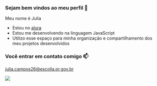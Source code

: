 ### Sejam bem vindos ao meu perfil 💛

Meu nome é Julia

- Estou no [alura](https://www.alura.com.br)
- Estou me desenvolvendo na linguagem JavaScript
- Utilizo esse espaço para minha organização e compartilhamento dos meu projetos desenvolvidos

### Você entrar em contato comigo 📫

julia.campos26@escolla.pr.gov.br



![](https://media1.tenor.com/m/13MO7LUAShwAAAAd/fadding-cat.gif)



  
